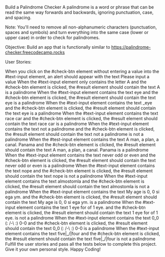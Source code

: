 Build a Palindrome Checker
A palindrome is a word or phrase that can be read the same way forwards and backwards, ignoring punctuation, case, and spacing.

Note: You'll need to remove all non-alphanumeric characters (punctuation, spaces and symbols) and turn everything into the same case (lower or upper case) in order to check for palindromes.

Objective: Build an app that is functionally similar to https://palindrome-checker.freecodecamp.rocks

User Stories:

<!-- You should have an input element with an id of text-input -->
<!-- You should have a button element with an id of check-btn -->
<!-- You should have a div element with an id of result -->
When you click on the #check-btn element without entering a value into the #text-input element, an alert should appear with the text Please input a value
When the #text-input element only contains the letter A and the #check-btn element is clicked, the #result element should contain the text A is a palindrome
When the #text-input element contains the text eye and the #check-btn element is clicked, the #result element should contain the text eye is a palindrome
When the #text-input element contains the text _eye and the #check-btn element is clicked, the #result element should contain the text eye is a palindrome
When the #text-input element contains the text race car and the #check-btn element is clicked, the #result element should contain the text race car is a palindrome
When the #text-input element contains the text not a palindrome and the #check-btn element is clicked, the #result element should contain the text not a palindrome is not a palindrome
When the #test-input element contains the text A man, a plan, a canal. Panama and the #check-btn element is clicked, the #result element should contain the text A man, a plan, a canal. Panama is a palindrome
When the #text-input element contains the text never odd or even and the #check-btn element is clicked, the #result element should contain the text never odd or even is a palindrome
When the #text-input element contains the text nope and the #check-btn element is clicked, the #result element should contain the text nope is not a palindrome
When the #text-input element contains the text almostomla and the #check-btn element is clicked, the #result element should contain the text almostomla is not a palindrome
When the #text-input element contains the text My age is 0, 0 si ega ym. and the #check-btn element is clicked, the #result element should contain the text My age is 0, 0 si ega ym. is a palindrome
When the #text-input element contains the text 1 eye for of 1 eye. and the #check-btn element is clicked, the #result element should contain the text 1 eye for of 1 eye. is not a palindrome
When the #text-input element contains the text 0_0 (: /-\ :) 0-0 and the #check-btn element is clicked, the #result element should contain the text 0_0 (: /-\ :) 0-0 is a palindrome
When the #text-input element contains the text five|\_/|four and the #check-btn element is clicked, the #result element should contain the text five|\_/|four is not a palindrome
Fulfill the user stories and pass all the tests below to complete this project. Give it your own personal style. Happy Coding!